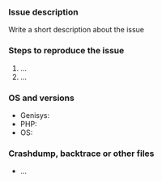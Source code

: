 ### Issue description
<!--- use our forum https://forums.mcper.cn for questions -->
Write a short description about the issue

### Steps to reproduce the issue
<!--- help us find the problem by adding steps to reproduce the issue -->
1. ...
2. ...

### OS and versions
<!--- use the 'version' command in PocketMine-MP -->
* Genisys:
* PHP:
* OS:

### Crashdump, backtrace or other files
<!--- please paste them here -->
* ...